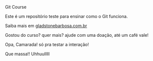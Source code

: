 Git Course

Este é um repositório teste para ensinar como o Git funciona.

Saiba mais em [gladstonebarbosa.com.br](http://gladstonebarbosa.com.br)

Gostou do curso? quer mais? ajude com uma doação, até um café vale!



Opa, Camarada! só pra testar a interação!

Que massa!! Uhhuulllll